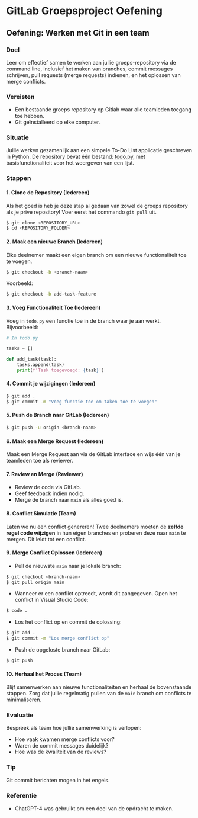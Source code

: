 # GitLab Groepsproject Oefening

## Oefening: Werken met Git in een team

### Doel
Leer om effectief samen te werken aan jullie groeps-repository via de command line, inclusief het maken van branches, commit messages schrijven, pull requests (merge requests) indienen, en het oplossen van merge conflicts. 

### Vereisten
- Een bestaande groeps repository op Gitlab waar alle teamleden toegang toe hebben.
- Git geïnstalleerd op elke computer.

### Situatie
Jullie werken gezamenlijk aan een simpele To-Do List applicatie geschreven in Python. De repository bevat één bestand: [todo.py](./todo.py), met basisfunctionaliteit voor het weergeven van een lijst.

### Stappen

#### 1. Clone de Repository (Iedereen)

Als het goed is heb je deze stap al gedaan van zowel de groeps repository als je prive repository! Voer eerst het commando `git pull` uit.
```bash
$ git clone <REPOSITORY_URL>
$ cd <REPOSITORY_FOLDER>
```

#### 2. Maak een nieuwe Branch (Iedereen)
Elke deelnemer maakt een eigen branch om een nieuwe functionaliteit toe te voegen.

```bash
$ git checkout -b <branch-naam>  
```
Voorbeeld:
```bash
$ git checkout -b add-task-feature
```

#### 3. Voeg Functionaliteit Toe (Iedereen)

Voeg in `todo.py` een functie toe in de branch waar je aan werkt. Bijvoorbeeld:
```python
# In todo.py

tasks = []

def add_task(task):
    tasks.append(task)
    print(f'Task toegevoegd: {task}')
```

#### 4. Commit je wijzigingen (Iedereen)
```bash
$ git add .
$ git commit -m "Voeg functie toe om taken toe te voegen"
```

#### 5. Push de Branch naar GitLab (Iedereen)
```bash
$ git push -u origin <branch-naam>
```

#### 6. Maak een Merge Request (Iedereen)
Maak een Merge Request aan via de GitLab interface en wijs één van je teamleden toe als reviewer.

#### 7. Review en Merge (Reviewer)
- Review de code via GitLab.
- Geef feedback indien nodig.
- Merge de branch naar `main` als alles goed is.

#### 8. Conflict Simulatie (Team)
Laten we nu een conflict genereren! Twee deelnemers moeten de **zelfde regel code wijzigen** in hun eigen branches en proberen deze naar `main` te mergen. Dit leidt tot een conflict.

#### 9. Merge Conflict Oplossen (Iedereen)

- Pull de nieuwste `main` naar je lokale branch:
```bash
$ git checkout <branch-naam>
$ git pull origin main
```
- Wanneer er een conflict optreedt, wordt dit aangegeven. Open het conflict in Visual Studio Code:
```bash
$ code .
```
- Los het conflict op en commit de oplossing:
```bash
$ git add .
$ git commit -m "Los merge conflict op"
```
- Push de opgeloste branch naar GitLab:
```bash
$ git push
```

#### 10. Herhaal het Proces (Team)
Blijf samenwerken aan nieuwe functionaliteiten en herhaal de bovenstaande stappen. Zorg dat jullie regelmatig pullen van de `main` branch om conflicts te minimaliseren.

### Evaluatie
Bespreek als team hoe jullie samenwerking is verlopen:
- Hoe vaak kwamen merge conflicts voor?
- Waren de commit messages duidelijk?
- Hoe was de kwaliteit van de reviews?

### Tip
Git commit berichten mogen in het engels.

### Referentie
- ChatGPT-4 was gebruikt om een deel van de opdracht te maken.


